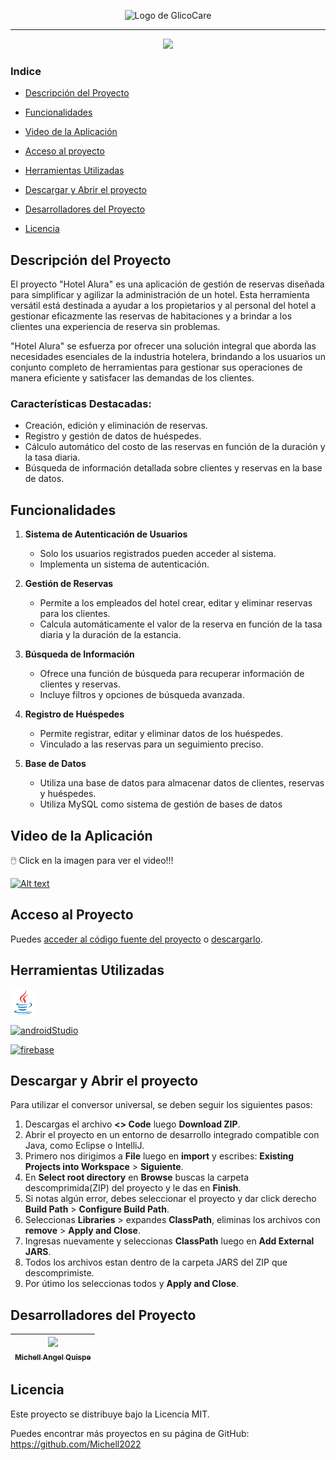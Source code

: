 <p align="center">
  <img src="https://user-images.githubusercontent.com/91544872/189419040-c093db78-c970-4960-8aca-ffcc11f7ffaf.png" alt="Logo de GlicoCare">
</p>

<hr>
 
<p align="center">
   <img src="http://img.shields.io/static/v1?label=STATUS&message=PROYECTO%20TERMINADO&color=RED&style=for-the-badge"/>
</p>

### Indice

- [Descripción del Proyecto](#descripción-del-proyecto)

- [Funcionalidades](#funcionalidades)

- [Video de la Aplicación](#video-de-la-aplicación)

- [Acceso al proyecto](#acceso-al-proyecto)

- [Herramientas Utilizadas](#herramientas-utilizadas)

- [Descargar y Abrir el proyecto](#descargar-y-abrir-el-proyecto)

- [Desarrolladores del Proyecto](#desarrolladores-del-proyecto)

- [Licencia](#licencia)

 
## Descripción del Proyecto 
El proyecto "Hotel Alura" es una aplicación de gestión de reservas diseñada para simplificar y agilizar la administración de un hotel. Esta herramienta versátil está destinada a ayudar a los propietarios y al personal del hotel a gestionar eficazmente las reservas de habitaciones y a brindar a los clientes una experiencia de reserva sin problemas.

"Hotel Alura" se esfuerza por ofrecer una solución integral que aborda las necesidades esenciales de la industria hotelera, brindando a los usuarios un conjunto completo de herramientas para gestionar sus operaciones de manera eficiente y satisfacer las demandas de los clientes.


### Características Destacadas:
- Creación, edición y eliminación de reservas.
- Registro y gestión de datos de huéspedes.
- Cálculo automático del costo de las reservas en función de la duración y la tasa diaria.
- Búsqueda de información detallada sobre clientes y reservas en la base de datos.

## Funcionalidades
1. **Sistema de Autenticación de Usuarios**
   - Solo los usuarios registrados pueden acceder al sistema.
   - Implementa un sistema de autenticación.

2. **Gestión de Reservas**
   - Permite a los empleados del hotel crear, editar y eliminar reservas para los clientes.
   - Calcula automáticamente el valor de la reserva en función de la tasa diaria y la duración de la estancia.

3. **Búsqueda de Información**
   - Ofrece una función de búsqueda para recuperar información de clientes y reservas.
   - Incluye filtros y opciones de búsqueda avanzada.

4. **Registro de Huéspedes**
   - Permite registrar, editar y eliminar datos de los huéspedes.
   - Vinculado a las reservas para un seguimiento preciso.

5. **Base de Datos**
   - Utiliza una base de datos para almacenar datos de clientes, reservas y huéspedes.
   - Utiliza MySQL como sistema de gestión de bases de datos


## Video de la Aplicación
🖱️ Click en la imagen para ver el video!!!

[![Alt text](https://user-images.githubusercontent.com/116586325/266178429-08fd1b02-4549-4869-a5ce-448f693fb82c.gif)](https://www.youtube.com/watch?v=V977yQuQeug)


## Acceso al Proyecto
Puedes [acceder al código fuente del proyecto](https://github.com/Michell2022/challenge-one-hotel-alura.git) o [descargarlo](https://github.com/Michell2022/challenge-one-hotel-alura/archive/refs/heads/main.zip).



## Herramientas Utilizadas
<a href="https://www.java.com" target="_blank"> <img src="https://raw.githubusercontent.com/devicons/devicon/master/icons/java/java-original.svg" alt="java" width="40" height="40"/> </a> 

<a href="https://www.mysql.com/products/workbench/" target="_blank"> <img src="https://d4.alternativeto.net/YVNKXsvANZ7YmeMWyllos-iWZqQYLlayYQdfb708d0o/rs:fill:280:280:0/g:ce:0:0/YWJzOi8vZGlzdC9pY29ucy9teXNxbC1jb21tdW5pdHktZWRpdGlvbl8xNTUzMjYucG5n.png" alt="androidStudio" width="40" height="40"/> </a>

<a href="https://www.eclipse.org/" target="_blank"> <img src="https://cdn.icon-icons.com/icons2/1381/PNG/512/eclipse_94656.png" alt="firebase" width="40" height="40"/> </a>

## Descargar y Abrir el proyecto
Para utilizar el conversor universal, se deben seguir los siguientes pasos:
1.  Descargas el archivo **<> Code** luego **Download ZIP**.
2.  Abrir el proyecto en un entorno de desarrollo integrado compatible con Java, como Eclipse o IntelliJ.
3.  Primero nos dirigimos a **File** luego en **import** y escribes: **Existing Projects into Workspace** > **Siguiente**.
5.  En **Select root directory** en **Browse** buscas la carpeta descomprimida(ZIP) del proyecto y le das en **Finish**.
6.  Si notas algún error, debes seleccionar el proyecto y dar click derecho **Build Path** > **Configure Build Path**.
7.  Seleccionas **Libraries** > expandes **ClassPath**, eliminas los archivos con **remove** > **Apply and Close**. 
8.  Ingresas nuevamente y seleccionas **ClassPath** luego en **Add External JARS**.
9.  Todos los archivos estan dentro de la carpeta JARS del ZIP que descomprimiste.
10.  Por útimo los seleccionas todos y **Apply and Close**.


## Desarrolladores del Proyecto

| [<img src="https://avatars.githubusercontent.com/u/116586325?v=4" width=115><br><sub>Michell Angel Quispe</sub>](https://github.com/Michell2022) |
| :---: |


## Licencia
Este proyecto se distribuye bajo la Licencia MIT.

Puedes encontrar más proyectos en su página de GitHub: https://github.com/Michell2022








